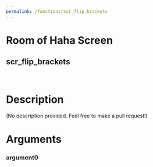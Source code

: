 ```yaml
---
permalink: /functions/scr_flip_brackets
---
```

# Room of Haha Screen  
## scr_flip_brackets  
&nbsp;  
# Description  
(No description provided. Feel free to make a pull request!) 
&nbsp;  
# Arguments
### argument0

&nbsp;  


